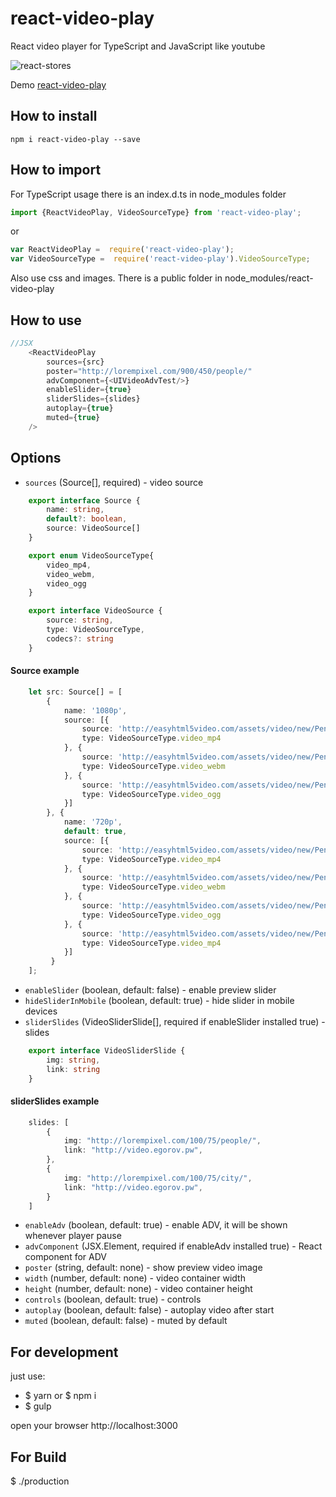 # react-video-play

React video player for TypeScript and JavaScript like youtube

![react-stores](https://github.com/egorovsa/react-video-play/blob/master/screenshot.png?raw=true)

Demo [react-video-play](http://video.egorov.pw)

## How to install
```
npm i react-video-play --save
```

## How to import

For TypeScript usage there is an index.d.ts in node_modules folder
```typescript
import {ReactVideoPlay, VideoSourceType} from 'react-video-play';
```

or

```javascript
var ReactVideoPlay =  require('react-video-play');
var VideoSourceType =  require('react-video-play').VideoSourceType;
```

Also use css and images. There is a public folder in node_modules/react-video-play

## How to use

```typescript
//JSX
    <ReactVideoPlay
        sources={src}
        poster="http://lorempixel.com/900/450/people/"
        advComponent={<UIVideoAdvTest/>}
        enableSlider={true}
        sliderSlides={slides}
        autoplay={true}
        muted={true}
    />
```

## Options
+ `sources` (Source[], required) - video source

```typescript
    export interface Source {
    	name: string,
    	default?: boolean,
    	source: VideoSource[]
    }

    export enum VideoSourceType{
        video_mp4,
        video_webm,
        video_ogg
    }

    export interface VideoSource {
        source: string,
        type: VideoSourceType,
        codecs?: string
    }
```

#### Source example

```typescript
    let src: Source[] = [
        {
            name: '1080p',
            source: [{
                source: 'http://easyhtml5video.com/assets/video/new/Penguins_of_Madagascar.mp4',
                type: VideoSourceType.video_mp4
            }, {
                source: 'http://easyhtml5video.com/assets/video/new/Penguins_of_Madagascar.webm',
                type: VideoSourceType.video_webm
            }, {
                source: 'http://easyhtml5video.com/assets/video/new/Penguins_of_Madagascar.ogv',
                type: VideoSourceType.video_ogg
            }]
        }, {
            name: '720p',
            default: true,
            source: [{
                source: 'http://easyhtml5video.com/assets/video/new/Penguins_of_Madagascar.mp4',
                type: VideoSourceType.video_mp4
            }, {
                source: 'http://easyhtml5video.com/assets/video/new/Penguins_of_Madagascar.webm',
                type: VideoSourceType.video_webm
            }, {
                source: 'http://easyhtml5video.com/assets/video/new/Penguins_of_Madagascar.ogv',
                type: VideoSourceType.video_ogg
            }, {
                source: 'http://easyhtml5video.com/assets/video/new/Penguins_of_Madagascar.m4v',
                type: VideoSourceType.video_mp4
            }]
         }
    ];
```

+ `enableSlider` (boolean, default: false) - enable preview slider
+ `hideSliderInMobile` (boolean, default: true) - hide slider in mobile devices
+ `sliderSlides` (VideoSliderSlide[], required if enableSlider installed true) - slides

```typescript
    export interface VideoSliderSlide {
    	img: string,
    	link: string
    }
```

#### sliderSlides example

```typescript
    slides: [
        {
            img: "http://lorempixel.com/100/75/people/",
            link: "http://video.egorov.pw",
        },
        {
            img: "http://lorempixel.com/100/75/city/",
            link: "http://video.egorov.pw",
        }
    ]
```

+ `enableAdv` (boolean, default: true) - enable ADV, it will be shown whenever player pause
+ `advComponent` (JSX.Element, required if enableAdv installed true) - React component for ADV
+ `poster` (string, default: none) - show preview video image
+ `width` (number, default: none) - video container width
+ `height` (number, default: none) - video container height
+ `controls` (boolean, default: true) - controls
+ `autoplay` (boolean, default: false) - autoplay video after start
+ `muted` (boolean, default: false) - muted by default


## For development
just use:

+ $ yarn or $ npm i
+ $ gulp

open your browser http://localhost:3000

## For Build

$ ./production
